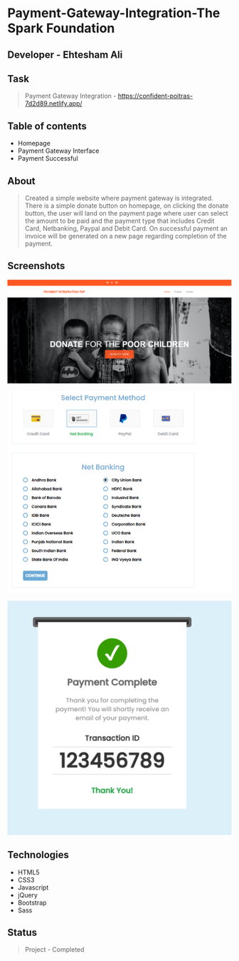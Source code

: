 # Payment-Gateway-Integration-The Spark Foundation

## Developer - Ehtesham Ali

## Task
> Payment Gateway Integration - https://confident-poitras-7d2d89.netlify.app/

## Table of contents
* Homepage
* Payment Gateway Interface
* Payment Successful

## About
> Created a simple website where payment gateway is integrated. There is a simple donate button on homepage, on clicking the donate button, the user will land on the payment page where user can select the amount to be paid and the payment type that includes Credit Card, Netbanking, Paypal and Debit Card. On successful payment an invoice will be generated on a new page regarding completion of the payment.

## Screenshots
![Example screenshot](Home.PNG)<br>

![Example screenshot](Payment%20method.PNG)<br>

![Example screenshot](Receipt.PNG)

## Technologies
* HTML5
* CSS3
* Javascript
* jQuery
* Bootstrap
* Sass

## Status
> Project - Completed
